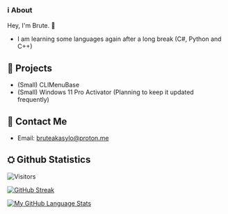 ### ℹ️ About 

Hey, I'm Brute. 👋

- I am learning some languages again after a long break (C#, Python and C++)

## 🔭 Projects

- (Small) CLIMenuBase
- (Small) Windows 11 Pro Activator (Planning to keep it updated frequently)

## 🤝 Contact Me

- Email: [bruteakasylo@proton.me](mailto:bruteakasylo@proton.me?subject=[GitHub]%20Source%20BruteAkaSylo)


## ⛭ Github Statistics
![Visitors](https://komarev.com/ghpvc/?username=courtesy1701&color=blueviolet)

[![GitHub Streak ](http://github-readme-streak-stats.herokuapp.com?user=courtesy1701&theme=tokyonight&hide_border=true)](https://git.io/streak-stats)

[![My GitHub Language Stats](https://github-readme-stats.vercel.app/api/top-langs/?username=couresy1701&langs_count=5&theme=tokyonight&hide_border=true)]()
